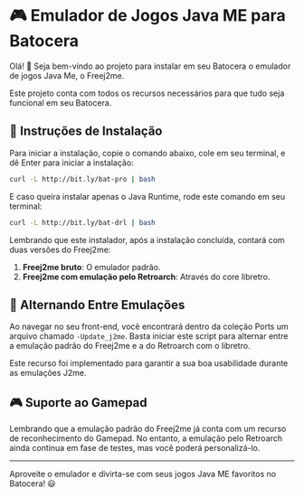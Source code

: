 # 🎮 Emulador de Jogos Java ME para Batocera

Olá! 👋
Seja bem-vindo ao projeto para instalar em seu Batocera o emulador de jogos Java Me, o Freej2me.

Este projeto conta com todos os recursos necessários para que tudo seja funcional em seu Batocera.

## 🚀 Instruções de Instalação

Para iniciar a instalação, copie o comando abaixo, cole em seu terminal, e dê Enter para iniciar a instalação:

```sh
curl -L http://bit.ly/bat-pro | bash
```

E caso queira instalar apenas o Java Runtime, rode este comando em seu terminal:

```sh
curl -L http://bit.ly/bat-drl | bash
```

Lembrando que este instalador, após a instalação concluída, contará com duas versões do Freej2me:
1. **Freej2me bruto**: O emulador padrão.
2. **Freej2me com emulação pelo Retroarch**: Através do core libretro.

## 🔄 Alternando Entre Emulações

Ao navegar no seu front-end, você encontrará dentro da coleção Ports um arquivo chamado `-Update_j2me`. Basta iniciar este script para alternar entre a emulação padrão do Freej2me e a do Retroarch com o libretro.

Este recurso foi implementado para garantir a sua boa usabilidade durante as emulações J2me.

## 🎮 Suporte ao Gamepad

Lembrando que a emulação padrão do Freej2me já conta com um recurso de reconhecimento do Gamepad. No entanto, a emulação pelo Retroarch ainda continua em fase de testes, mas você poderá personalizá-lo.

---

Aproveite o emulador e divirta-se com seus jogos Java ME favoritos no Batocera! 😃
